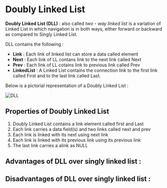 # Doubly Linked List
**Doubly Linked List (DLL)**
: also called *two - way linked list* is a variation of Linked List in which navigation is in both ways, either forward or backward as compared to Singly Linked List.

DLL contains the following :
- **Link** : Each link of linked list can store a data called element
-  **Next** : Each link of LL contans link to the next link called Next
- **Prev** : Each link of LL cotains link to previous link called Prev
- **LinkedList** : A Linked List contains the connection link to the first link called First and to the last link called Last.

Below is a pictorial representation of a Doubly Linked List :

![DLL](https://www.tutorialspoint.com/data_structures_algorithms/images/doubly_linked_list.jpg)

## Properties of Doubly Linked List
1. Doubly Linked List contains a link element called first and Last
2. Each link carries a data field(s) and two links called next and prev
3. Each link is linked with its next using next link
4. Each link is linked with its previous link using its previous link
5. The last link carries a alink as NULL 

## Advantages of DLL over singly linked list :


## Disadvantages of DLL over singly linked list :